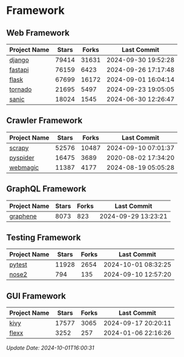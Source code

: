 # Framework

## Web Framework
| Project Name | Stars | Forks | Last Commit |
| ------------ | ----- | ----- | ----------- |
| [django](https://github.com/django/django) | 79414 | 31631 | 2024-09-30 19:52:28 |
| [fastapi](https://github.com/fastapi/fastapi) | 76159 | 6423 | 2024-09-26 17:17:48 |
| [flask](https://github.com/pallets/flask) | 67699 | 16172 | 2024-09-01 16:04:14 |
| [tornado](https://github.com/tornadoweb/tornado) | 21695 | 5497 | 2024-09-23 19:05:05 |
| [sanic](https://github.com/sanic-org/sanic) | 18024 | 1545 | 2024-06-30 12:26:47 |

## Crawler Framework
| Project Name | Stars | Forks | Last Commit |
| ------------ | ----- | ----- | ----------- |
| [scrapy](https://github.com/scrapy/scrapy) | 52576 | 10487 | 2024-09-10 07:01:37 |
| [pyspider](https://github.com/binux/pyspider) | 16475 | 3689 | 2020-08-02 17:34:20 |
| [webmagic](https://github.com/code4craft/webmagic) | 11387 | 4177 | 2024-08-19 05:05:28 |

## GraphQL Framework
| Project Name | Stars | Forks | Last Commit |
| ------------ | ----- | ----- | ----------- |
| [graphene](https://github.com/graphql-python/graphene) | 8073 | 823 | 2024-09-29 13:23:21 |

## Testing Framework
| Project Name | Stars | Forks | Last Commit |
| ------------ | ----- | ----- | ----------- |
| [pytest](https://github.com/pytest-dev/pytest) | 11928 | 2654 | 2024-10-01 08:32:25 |
| [nose2](https://github.com/nose-devs/nose2) | 794 | 135 | 2024-09-10 12:57:20 |

## GUI Framework
| Project Name | Stars | Forks | Last Commit |
| ------------ | ----- | ----- | ----------- |
| [kivy](https://github.com/kivy/kivy) | 17577 | 3065 | 2024-09-17 20:20:11 |
| [flexx](https://github.com/flexxui/flexx) | 3252 | 257 | 2024-01-06 22:16:26 |

*Update Date: 2024-10-01T16:00:31*